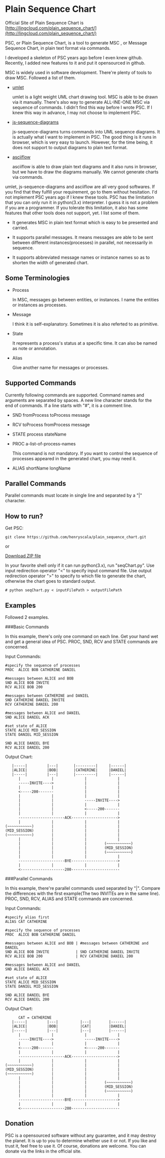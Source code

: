 Plain Sequence Chart
====================

Official Site of Plain Sequence Chart is [http://lingcloud.com/plain_sequence_chart/](http://lingcloud.com/plain_sequence_chart/)

PSC, or Plain Sequence Chart, is a tool to generate MSC , or Message Sequence Chart, in plain text format via commands. 

I developed a skeleton of PSC years ago before I even knew github. Recently, I added new features to it and put it opensourced in github. 

MSC is widely used in software development. There're plenty of tools to draw MSC. Followed a list of them. 

-   [umlet](http://www.umlet.com/)

    umlet is a light weight UML chart drawing tool. MSC is able to be drawn via it manually. There's also way to generate ALL-INE-ONE MSC via sequence of commands. I didn't find this way before I wrote PSC. If I knew this way in advance, I may not choose to implement PSC. 

-   [js-sequence-diagrams](http://bramp.github.io/js-sequence-diagrams/)

    js-sequence-diagrams turns commands into UML sequence diagrams. It is actually what I want to implement in PSC. The good thing is it runs in browser, which is very easy to launch. However, for the time being, it does not support to output diagrams to plain text format. 

-   [asciiflow](http://www.asciiflow.com/)

    asciiflow is able to draw plain text diagrams and it also runs in browser, but we have to draw the diagrams manually. We cannot generate charts via commands. 

umlet, js-sequence-diagrams and asciiflow are all very good softwares. If you find that they fulfill your requirement, go to them without hesitation. I'd not implement PSC years ago if I knew these tools.  PSC has the limitation that you can only run it  in python(3.x) interpreter. I guess it is not a problem if you are a programmer. If you tolerate this limitation, it also has some features that other tools does not support, yet. I list some of them. 

- It generates MSC in plain text format which is easy to be presented and carried. 

- It supports parallel messages. It means messages are able to be sent between different instances(processes) in parallel, not necessarily in sequence.

- It supports abbreviated message names or instance names so as to shorten the width of generated chart. 

Some Terminologies 
-------------------

-   Process

    In MSC, messages go between entities, or instances. I name the entities or instances as processes. 

-   Message
    
    I think it is self-explanatory. Sometimes it is also referted to as primitive. 

-   State 
    
    It represents a process's status at a specific time. It can also be named as note or annotation. 

-   Alias 

    Give another name for messages or processes. 

Supported Commands
-------------------

Currently following commands are supported. Command names and arguments are separated by spaces. A new line character stands for the end of commands. If a line starts with "#", it is a comment line. 

-   SND fromProcess toProcess    message 

-   RCV toProcess   fromProcess  message

-   STATE process stateName 

-   PROC a-list-of-process-names
    
    This command is not mandatory. If you want to control the sequence of processes appeared in the generated chart, you may need it. 

-   ALIAS shortName longName 

Parallel Commands
--------------------

Parallel commands must locate in single line and separated by a "|" character. 

How to run? 
--------------------

Get PSC:

    git clone https://github.com/henryscala/plain_sequence_chart.git

or

[Download ZIP file](https://github.com/henryscala/plain_sequence_chart/archive/master.zip)

In your favorite shell only if it can run python(3.x), run "seqChart.py". Use input redirection operator "<" to specify input command file. Use output redirection operator ">" to specify to which file to generate the chart, otherwise the chart goes to standard output. 

    # python seqChart.py < inputFilePath > outputFilePath

Examples
--------------------

Followed 2 examples. 

###Basic Commands 

In this example, there's only one command on each line. Get your hand wet and get a general idea of PSC. PROC, SND, RCV and STATE commands are concerned. 

Input Commands:

    #specify the sequence of processes
    PROC  ALICE BOB CATHERINE DANIEL

    #messages between ALICE and BOB
    SND ALICE BOB INVITE
    RCV ALICE BOB 200

    #messages between CATHERINE and DANIEL
    SND CATHERINE DANIEL INVITE
    RCV CATHERINE DANIEL 200

    #messages between ALICE and DANIEL 
    SND ALICE DANIEL ACK

    #set state of ALICE
    STATE ALICE MID_SESSION
    STATE DANIEL MID_SESSION

    SND ALICE DANIEL BYE
    RCV ALICE DANIEL 200

Output Chart: 

       |-----|         |---|       |---------|     |------|
       |ALICE|         |BOB|       |CATHERINE|     |DANIEL|
       |-----|         |---|       |---------|     |------|
          |              |              |              |
          -----INVITE---->              |              |
          |              |              |              |
          <-----200-------              |              |
          |              |              |              |
          |              |              -----INVITE---->
          |              |              |              |
          |              |              <-----200-------
          |              |              |              |
          ---------------------ACK--------------------->
          |              |              |              |
    (~~~~~~~~~~~)        |              |              |
    (MID_SESSION)        |              |              |
    (~~~~~~~~~~~)        |              |              |
          |              |              |              |
          |              |              |        (~~~~~~~~~~~)
          |              |              |        (MID_SESSION)
          |              |              |        (~~~~~~~~~~~)
          |              |              |              |
          ---------------------BYE--------------------->
          |              |              |              |
          <--------------------200----------------------


###Parallel Commands  

In this example, there're parallel commands used separated by "|". Compare the differences with the first example(The two INVITEs are in the same line). PROC, SND, RCV, ALIAS and STATE commands are concerned. 

Input Commands:

    #specify alias first 
    ALIAS CAT CATHERINE 

    #specify the sequence of processes
    PROC  ALICE BOB CATHERINE DANIEL

    #messages between ALICE and BOB | #messages between CATHERINE and DANIEL     
    SND ALICE BOB INVITE            | SND CATHERINE DANIEL INVITE      
    RCV ALICE BOB 200               | RCV CATHERINE DANIEL 200       

    #messages between ALICE and DANIEL 
    SND ALICE DANIEL ACK

    #set state of ALICE
    STATE ALICE MID_SESSION
    STATE DANIEL MID_SESSION

    SND ALICE DANIEL BYE
    RCV ALICE DANIEL 200

Output Chart: 

          CAT = CATHERINE
       |-----|         |---|          |---|        |------|
       |ALICE|         |BOB|          |CAT|        |DANIEL|
       |-----|         |---|          |---|        |------|
          |              |              |              |
          -----INVITE---->              -----INVITE---->
          |              |              |              |
          <-----200-------              <-----200-------
          |              |              |              |
          ---------------------ACK--------------------->
          |              |              |              |
    (~~~~~~~~~~~)        |              |              |
    (MID_SESSION)        |              |              |
    (~~~~~~~~~~~)        |              |              |
          |              |              |              |
          |              |              |        (~~~~~~~~~~~)
          |              |              |        (MID_SESSION)
          |              |              |        (~~~~~~~~~~~)
          |              |              |              |
          ---------------------BYE--------------------->
          |              |              |              |
          <--------------------200----------------------

Donation
-------------------

PSC is a opensourced software without any guarantee, and it may destroy the planet. It is up to you to determine whether use it or not. If you like and trust it, feel free to use it. Of course, donations are welcome. You can donate via the links in the official site. 




